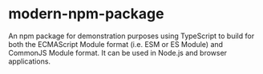 # modern-npm-package
An npm package for demonstration purposes using TypeScript to build for both the ECMAScript Module format (i.e. ESM or ES Module) and CommonJS Module format. It can be used in Node.js and browser applications.
